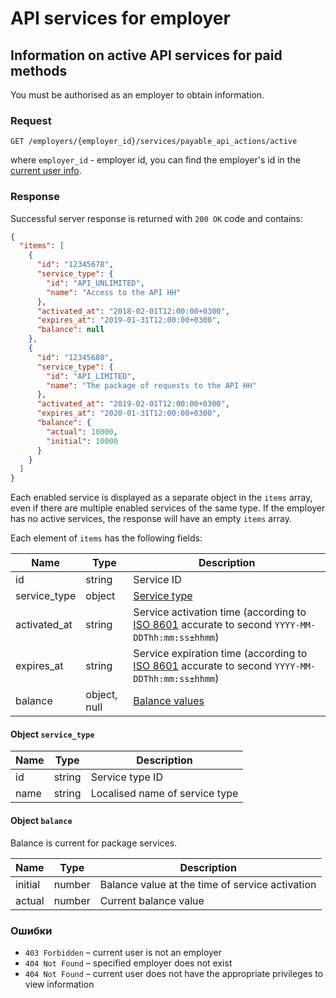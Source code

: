 # API services for employer

<a name="payable-api-actions"></a>
## Information on active API services for paid methods

You must be authorised as an employer to obtain information.

### Request

```
GET /employers/{employer_id}/services/payable_api_actions/active
```
where `employer_id` - employer id, 
you can find the employer's id in the [current user info](../me.md#employer-info).

### Response

Successful server response is returned with `200 OK` code and contains:

```json
{
  "items": [
    {
      "id": "12345678",
      "service_type": {
        "id": "API_UNLIMITED",
        "name": "Access to the API HH"
      },
      "activated_at": "2018-02-01T12:00:00+0300",
      "expires_at": "2019-01-31T12:00:00+0300",
      "balance": null
    },
    {
      "id": "12345680",
      "service_type": {
        "id": "API_LIMITED",
        "name": "The package of requests to the API HH"
      },
      "activated_at": "2019-02-01T12:00:00+0300",
      "expires_at": "2020-01-31T12:00:00+0300",
      "balance": {
        "actual": 10000,
        "initial": 10000
      }
    }
  ]
}
```

Each enabled service is displayed as a separate object in the `items` array, 
even if there are multiple enabled services of the same type.
If the employer has no active services, the response will have an empty `items` array.

Each element of `items` has the following fields:

Name | Type | Description
---|---|---
id | string | Service ID
service_type | object | [Service type](#service-type)
activated_at | string | Service activation time (according to [ISO 8601](../general.md#date-format) accurate to second `YYYY-MM-DDThh:mm:ss±hhmm`)
expires_at | string | Service expiration time (according to [ISO 8601](../general.md#date-format) accurate to second `YYYY-MM-DDThh:mm:ss±hhmm`)
balance | object, null | [Balance values](#balance)

<a name="service-type"></a>
#### Object `service_type`

Name | Type | Description
---|---|---
id | string | Service type ID
name | string | Localised name of service type

<a name="balance"></a>
#### Object `balance`

Balance is current for package services.

Name | Type | Description
---|---|---
initial | number | Balance value at the time of service activation
actual | number | Current balance value

### Ошибки

* `403 Forbidden` – current user is not an employer
* `404 Not Found` – specified employer does not exist
* `404 Not Found` – current user does not have the appropriate privileges to view information

